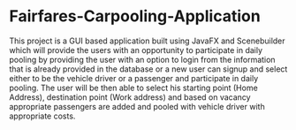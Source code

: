 # Fairfares-Carpooling-Application

This project is a GUI based application built using JavaFX and Scenebuilder which will provide the users with an opportunity to participate in daily
pooling by providing the user with an option to login from the information that is already provided in the
database or a new user can signup and select either to be the vehicle driver or a passenger and participate in daily pooling. The user will
be then able to select his starting point (Home Address), destination point (Work address) and based on vacancy
appropriate passengers are added and pooled with vehicle driver with appropriate costs.
